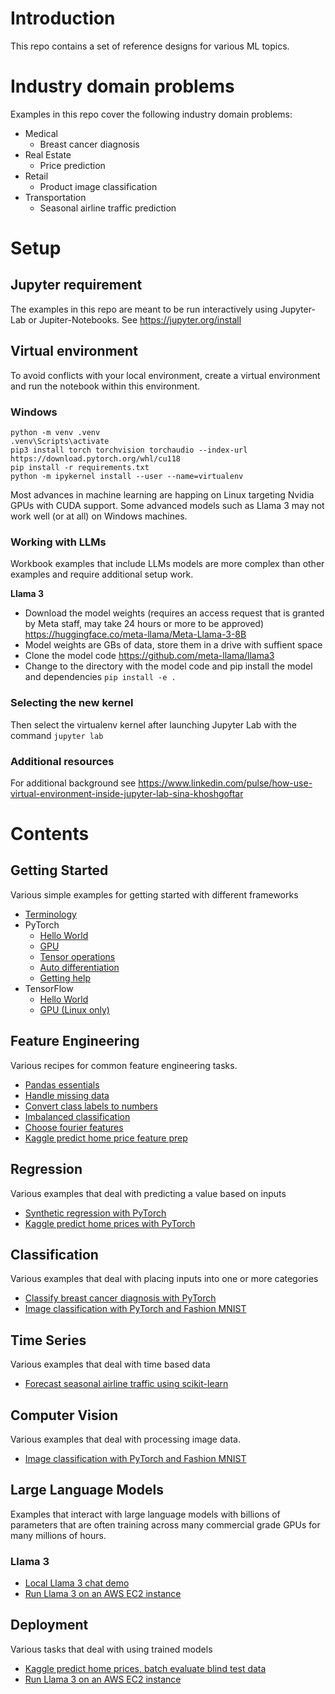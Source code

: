 # Introduction

This repo contains a set of reference designs for various ML topics.

# Industry domain problems

Examples in this repo cover the following industry domain problems:

 - Medical
   - Breast cancer diagnosis
 - Real Estate
   - Price prediction
 - Retail
   - Product image classification
 - Transportation
   - Seasonal airline traffic prediction

# Setup

## Jupyter requirement

The examples in this repo are meant to be run interactively using Jupyter-Lab or Jupiter-Notebooks. See https://jupyter.org/install

## Virtual environment

To avoid conflicts with your local environment, create a virtual environment and run the notebook within this environment.

### Windows
```
python -m venv .venv
.venv\Scripts\activate
pip3 install torch torchvision torchaudio --index-url https://download.pytorch.org/whl/cu118
pip install -r requirements.txt
python -m ipykernel install --user --name=virtualenv
```

Most advances in machine learning are happing on Linux targeting Nvidia GPUs with CUDA support. Some advanced models such as Llama 3 may not work well (or at all) on Windows machines.

### Working with LLMs

Workbook examples that include LLMs models are more complex than other examples and require additional setup work.

**Llama 3**
 - Download the model weights (requires an access request that is granted by Meta staff, may take 24 hours or more to be approved) https://huggingface.co/meta-llama/Meta-Llama-3-8B
 - Model weights are GBs of data, store them in a drive with suffient space
 - Clone the model code https://github.com/meta-llama/llama3
 - Change to the directory with the model code and pip install the model and dependencies `pip install -e .`

### Selecting the new kernel

Then select the virtualenv kernel after launching Jupyter Lab with the command `jupyter lab`

### Additional resources
For additional background see https://www.linkedin.com/pulse/how-use-virtual-environment-inside-jupyter-lab-sina-khoshgoftar

# Contents

## Getting Started

Various simple examples for getting started with different frameworks

- [Terminology](/getting-started/terminology.ipynb)
- PyTorch
  - [Hello World](/getting-started/pytorch_hello_world.ipynb)
  - [GPU](/getting-started/pytorch_gpu.ipynb)
  - [Tensor operations](/getting-started/pytorch_tensor_operations.ipynb)
  - [Auto differentiation](/getting-started/pytorch_auto_differentiation.ipynb)
  - [Getting help](/getting-started/pytorch_getting_help.ipynb)
- TensorFlow
  - [Hello World](/getting-started/tensorflow_hello_world.ipynb)
  - [GPU (Linux only)](/getting-started/tensorflow_gpu.ipynb)

## Feature Engineering

Various recipes for common feature engineering tasks.

- [Pandas essentials](/feature-engineering/pandas_essentials.ipynb)
- [Handle missing data](/feature-engineering/handle_missing_data.ipynb)
- [Convert class labels to numbers](/feature-engineering/convert_class_to_numeric.ipynb)
- [Imbalanced classification](/feature-engineering/imbalanced_classification.ipynb)
- [Choose fourier features](/feature-engineering/choosing_fourier_features.ipynb)
- [Kaggle predict home price feature prep](/regression/kaggle-predict-house-price-data-prep.ipynb)

## Regression

Various examples that deal with predicting a value based on inputs

- [Synthetic regression with PyTorch](/regression/pytorch_synthetic_regression.ipynb)
- [Kaggle predict home prices with PyTorch](/regression/kaggle-predict-house-prices.ipynb)

## Classification

Various examples that deal with placing inputs into one or more categories

- [Classify breast cancer diagnosis with PyTorch](/feature-engineering/imbalanced_classification.ipynb)
- [Image classification with PyTorch and Fashion MNIST](/computer-vision/pytorch-fashionMNIST.ipynb)

## Time Series

Various examples that deal with time based data

- [Forecast seasonal airline traffic using scikit-learn](/feature-engineering/choosing_fourier_features.ipynb)

## Computer Vision

Various examples that deal with processing image data.

- [Image classification with PyTorch and Fashion MNIST](/computer-vision/pytorch-fashionMNIST.ipynb)

## Large Language Models

Examples that interact with large language models with billions of parameters that are often training across many commercial grade GPUs for many millions of hours.

### Llama 3

- [Local Llama 3 chat demo](/llm//llama-3/hello-llama-3.ipynb)
- [Run Llama 3 on an AWS EC2 instance](/llm/llama-3/hello-world/README.md)

## Deployment

Various tasks that deal with using trained models

- [Kaggle predict home prices, batch evaluate blind test data](/regression/kaggle-predict-house-price-evaluation.ipynb)
- [Run Llama 3 on an AWS EC2 instance](/llm/llama-3/hello-world/README.md)



